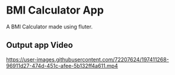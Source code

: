 # BMI Calculator App

A BMI Calculator made using fluter.

## Output app Video

https://user-images.githubusercontent.com/72207624/197411268-96911d27-474d-451c-afee-5b132ff4a611.mp4
